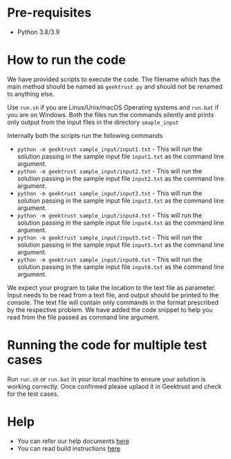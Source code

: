 # Pre-requisites
* Python 3.8/3.9

# How to run the code

We have provided scripts to execute the code. The filename which has the main method should be named as `geektrust.py` and should not be renamed to anything else.

Use `run.sh` if you are Linux/Unix/macOS Operating systems and `run.bat` if you are on Windows. Both the files run the commands silently and prints only output from the input files in the directory `smaple_input`

Internally both the scripts run the following commands 

* `python -m geektrust sample_input/input1.txt` - This will run the solution passing in the sample input file `input1.txt` as the command line argument.
* `python -m geektrust sample_input/input2.txt` - This will run the solution passing in the sample input file `input2.txt` as the command line argument.
* `python -m geektrust sample_input/input3.txt` - This will run the solution passing in the sample input file `input3.txt` as the command line argument.
* `python -m geektrust sample_input/input4.txt` - This will run the solution passing in the sample input file `input4.txt` as the command line argument.
* `python -m geektrust sample_input/input5.txt` - This will run the solution passing in the sample input file `input5.txt` as the command line argument.
* `python -m geektrust sample_input/input6.txt` - This will run the solution passing in the sample input file `input6.txt` as the command line argument.

 We expect your program to take the location to the text file as parameter. Input needs to be read from a text file, and output should be printed to the console. The text file will contain only commands in the format prescribed by the respective problem. We have added the code snippet to help you read from the file passed as command line argument. 

 # Running the code for multiple test cases

Run `run.sh` or `run.bat` in your local machine to ensure your solution is working correctly. Once confirmed please uplaod it in Geektrust and check for the test cases.

# Help

* You can refer our help documents [here](https://help.geektrust.com)
* You can read build instructions [here](https://github.com/geektrust/coding-problem-artefacts/tree/master/Python#no-build)